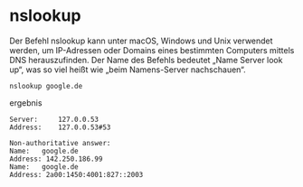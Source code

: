 # nslookup

Der Befehl nslookup kann unter macOS, Windows und Unix verwendet werden, um IP-Adressen oder Domains eines bestimmten Computers mittels DNS 
herauszufinden. Der Name des Befehls bedeutet „Name Server look up“, was so viel heißt wie „beim Namens-Server nachschauen“.

```
nslookup google.de
```
ergebnis 
```
Server:		127.0.0.53
Address:	127.0.0.53#53

Non-authoritative answer:
Name:	google.de
Address: 142.250.186.99
Name:	google.de
Address: 2a00:1450:4001:827::2003

```
